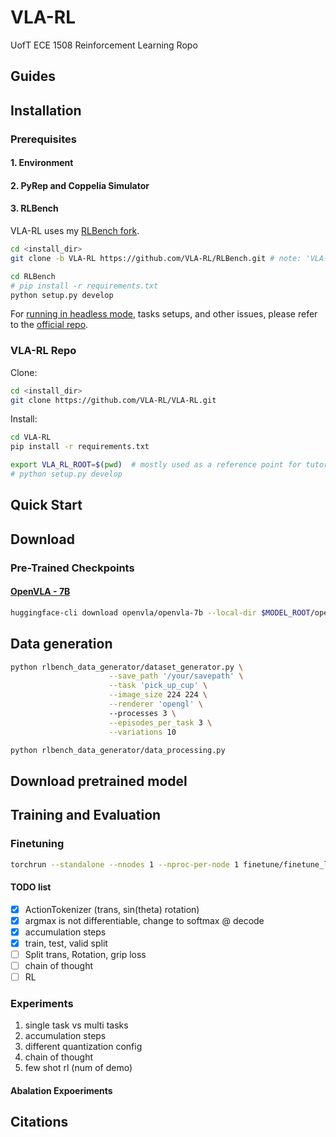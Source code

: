 # VLA-RL
UofT ECE 1508 Reinforcement Learning Ropo

## Guides

<!-- - Getting Started: [Installation](#installation), [Quickstart](#quickstart), [Checkpoints and Pre-Generated Datasets](#download), [Model Card](model-card.md)
- Data Generation: [Data Generation](#data-generation)
- Training & Evaluation: [Multi-Task Training and Evaluation](#training-and-evaluation), [Gotchas](#gotchas)
- Miscellaneous: [Recording Videos](#recording-videos), [Notebooks](#notebooks), [Disclaimers](#disclaimers-and-limitations), [FAQ](#faq), [Docker Guide](#docker-guide), [Licenses](#licenses)
- Acknowledgements: [Acknowledgements](#acknowledgements), [Citations](#citations) -->


## Installation

### Prerequisites

<!-- PerAct is built-off the [ARM repository](https://github.com/stepjam/ARM) by James et al. The prerequisites are the same as ARM.  -->

#### 1. Environment

<!-- ```bash
# setup a virtualenv with whichever package manager you prefer
virtualenv -p $(which python3.8) --system-site-packages VLA-RL-env
source peract_env/bin/activate
pip install --upgrade pip
``` -->

#### 2. PyRep and Coppelia Simulator

<!-- Follow instructions from the official [PyRep](https://github.com/stepjam/PyRep) repo; reproduced here for convenience:

PyRep requires version **4.1** of CoppeliaSim. Download: 
- [Ubuntu 16.04](https://downloads.coppeliarobotics.com/V4_1_0/CoppeliaSim_Player_V4_1_0_Ubuntu16_04.tar.xz)
- [Ubuntu 18.04](https://downloads.coppeliarobotics.com/V4_1_0/CoppeliaSim_Player_V4_1_0_Ubuntu18_04.tar.xz)
- [Ubuntu 20.04](https://www.coppeliarobotics.com/previousVersions#)

Once you have downloaded CoppeliaSim, you can pull PyRep from git:

```bash
cd <install_dir>
git clone https://github.com/stepjam/PyRep.git
cd PyRep
```

Add the following to your *~/.bashrc* file: (__NOTE__: the 'EDIT ME' in the first line)

```bash
export COPPELIASIM_ROOT=<EDIT ME>/PATH/TO/COPPELIASIM/INSTALL/DIR
export LD_LIBRARY_PATH=$LD_LIBRARY_PATH:$COPPELIASIM_ROOT
export QT_QPA_PLATFORM_PLUGIN_PATH=$COPPELIASIM_ROOT
```

Remember to source your bashrc (`source ~/.bashrc`) or 
zshrc (`source ~/.zshrc`) after this.

**Warning**: CoppeliaSim might cause conflicts with ROS workspaces. 

Finally install the python library:

```bash
pip install -r requirements.txt
pip install .
```

You should be good to go!
You could try running one of the examples in the *examples/* folder.

If you encounter errors, please use the [PyRep issue tracker](https://github.com/stepjam/PyRep/issues). -->

#### 3. RLBench

VLA-RL uses my [RLBench fork](https://github.com/VLA-RL/RLBench/tree/VLA-RL). 

```bash
cd <install_dir>
git clone -b VLA-RL https://github.com/VLA-RL/RLBench.git # note: 'VLA-RL' branch

cd RLBench
# pip install -r requirements.txt
python setup.py develop
```

For [running in headless mode](https://github.com/MohitShridhar/RLBench/tree/peract#running-headless), tasks setups, and other issues, please refer to the [official repo](https://github.com/stepjam/RLBench).

### VLA-RL Repo
Clone:
```bash
cd <install_dir>
git clone https://github.com/VLA-RL/VLA-RL.git
```

Install:
```bash
cd VLA-RL
pip install -r requirements.txt

export VLA_RL_ROOT=$(pwd)  # mostly used as a reference point for tutorials
# python setup.py develop
```


<!-- **Note**: You might need versions of `torch==1.7.1` and `torchvision==0.8.2` that are compatible with your CUDA and hardware. Later versions should also be fine (in theory).  -->

## Quick Start

## Download

### Pre-Trained Checkpoints

#### [OpenVLA - 7B](https://huggingface.co/openvla/openvla-7b)

```bash
huggingface-cli download openvla/openvla-7b --local-dir $MODEL_ROOT/openvla-7b
```

## Data generation

```bash
python rlbench_data_generator/dataset_generator.py \
                      --save_path '/your/savepath' \
                      --task 'pick_up_cup' \
                      --image_size 224 224 \
                      --renderer 'opengl' \ 
                      --processes 3 \
                      --episodes_per_task 3 \
                      --variations 10
```

```bash
python rlbench_data_generator/data_processing.py
```

## Download pretrained model



## Training and Evaluation

### Finetuning

```bash
torchrun --standalone --nnodes 1 --nproc-per-node 1 finetune/finetune_l1.py
```

#### TODO list
- [x] ActionTokenizer (trans, sin(theta) rotation)
- [x] argmax is not differentiable, change to softmax @ decode
- [x] accumulation steps
- [x] train, test, valid split
- [ ] Split trans, Rotation, grip loss
- [ ] chain of thought
- [ ] RL 

### Experiments

1. single task vs multi tasks
2. accumulation steps
3. different quantization config
4. chain of thought
5. few shot rl (num of demo)

#### Abalation Expoeriments




## Citations 

<!-- **Embodied Chain-of-Thought** -->

 <!-- @article{Zawalski24-ecot,
    title={Robotic Control via Embodied Chain-of-Thought Reasoning},
    author={Michał Zawalski and William Chen and Karl Pertsch and Oier Mees and Chelsea Finn and Sergey Levine},
    journal={arXiv preprint arXiv:2407.08693},
    year={2024}
}  -->

<!-- **OpenVLA**
```
@article{kim2024openvla,
  title={OpenVLA: An Open-Source Vision-Language-Action Model},
  author={Kim, Moo Jin and Pertsch, Karl and Karamcheti, Siddharth and Xiao, Ted and Balakrishna, Ashwin and Nair, Suraj and Rafailov, Rafael and Foster, Ethan and Lam, Grace and Sanketi, Pannag and others},
  journal={arXiv preprint arXiv:2406.09246},
  year={2024}
}
```

**PerAct**
```
@inproceedings{shridhar2022peract,
  title     = {Perceiver-Actor: A Multi-Task Transformer for Robotic Manipulation},
  author    = {Shridhar, Mohit and Manuelli, Lucas and Fox, Dieter},
  booktitle = {Proceedings of the 6th Conference on Robot Learning (CoRL)},
  year      = {2022},
}
```

**RLBench**
```
@article{james2020rlbench,
  title={Rlbench: The robot learning benchmark \& learning environment},
  author={James, Stephen and Ma, Zicong and Arrojo, David Rovick and Davison, Andrew J},
  journal={IEEE Robotics and Automation Letters},
  volume={5},
  number={2},
  pages={3019--3026},
  year={2020},
  publisher={IEEE}
}
``` -->

